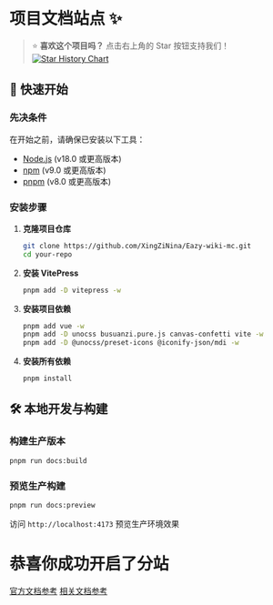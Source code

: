 # 项目文档站点 ✨

> ⭐ **喜欢这个项目吗？** 点击右上角的 Star 按钮支持我们！
[![Star History Chart](https://api.star-history.com/svg?repos=XingZiNina/Eazy-wiki-mc&type=Date)](https://www.star-history.com/#XingZiNina/Eazy-wiki-mc&Date)

## 🚀 快速开始

### 先决条件
在开始之前，请确保已安装以下工具：
- [Node.js](https://nodejs.org/) (v18.0 或更高版本)
- [npm](https://www.npmjs.com/) (v9.0 或更高版本)
- [pnpm](https://pnpm.io/) (v8.0 或更高版本)

### 安装步骤

1. **克隆项目仓库**
   ```bash
   git clone https://github.com/XingZiNina/Eazy-wiki-mc.git
   cd your-repo
   ```

2. **安装 VitePress**
   ```bash
   pnpm add -D vitepress -w
   ```

3. **安装项目依赖**
   ```bash
   pnpm add vue -w
   pnpm add -D unocss busuanzi.pure.js canvas-confetti vite -w
   pnpm add -D @unocss/preset-icons @iconify-json/mdi -w
   ```

4. **安装所有依赖**
   ```bash
   pnpm install
   ```

## 🛠️ 本地开发与构建

### 构建生产版本
```bash
pnpm run docs:build
```

### 预览生产构建
```bash
pnpm run docs:preview
```
访问 `http://localhost:4173` 预览生产环境效果

# 恭喜你成功开启了分站
[官方文档参考](https://vitepress.dev/zh/guide/deploy)
[相关文档参考](https://doc.theojs.cn/notes/vitepress/aapanel-deployment)
